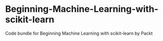 # Beginning-Machine-Learning-with-scikit-learn
Code bundle for Beginning Machine Learning with scikit-learn by Packt
